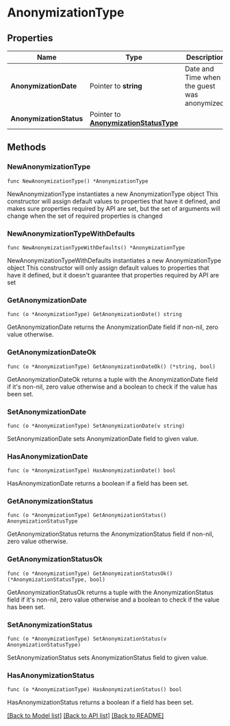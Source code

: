 # AnonymizationType

## Properties

Name | Type | Description | Notes
------------ | ------------- | ------------- | -------------
**AnonymizationDate** | Pointer to **string** | Date and Time when the guest was anonymized. | [optional] 
**AnonymizationStatus** | Pointer to [**AnonymizationStatusType**](AnonymizationStatusType.md) |  | [optional] 

## Methods

### NewAnonymizationType

`func NewAnonymizationType() *AnonymizationType`

NewAnonymizationType instantiates a new AnonymizationType object
This constructor will assign default values to properties that have it defined,
and makes sure properties required by API are set, but the set of arguments
will change when the set of required properties is changed

### NewAnonymizationTypeWithDefaults

`func NewAnonymizationTypeWithDefaults() *AnonymizationType`

NewAnonymizationTypeWithDefaults instantiates a new AnonymizationType object
This constructor will only assign default values to properties that have it defined,
but it doesn't guarantee that properties required by API are set

### GetAnonymizationDate

`func (o *AnonymizationType) GetAnonymizationDate() string`

GetAnonymizationDate returns the AnonymizationDate field if non-nil, zero value otherwise.

### GetAnonymizationDateOk

`func (o *AnonymizationType) GetAnonymizationDateOk() (*string, bool)`

GetAnonymizationDateOk returns a tuple with the AnonymizationDate field if it's non-nil, zero value otherwise
and a boolean to check if the value has been set.

### SetAnonymizationDate

`func (o *AnonymizationType) SetAnonymizationDate(v string)`

SetAnonymizationDate sets AnonymizationDate field to given value.

### HasAnonymizationDate

`func (o *AnonymizationType) HasAnonymizationDate() bool`

HasAnonymizationDate returns a boolean if a field has been set.

### GetAnonymizationStatus

`func (o *AnonymizationType) GetAnonymizationStatus() AnonymizationStatusType`

GetAnonymizationStatus returns the AnonymizationStatus field if non-nil, zero value otherwise.

### GetAnonymizationStatusOk

`func (o *AnonymizationType) GetAnonymizationStatusOk() (*AnonymizationStatusType, bool)`

GetAnonymizationStatusOk returns a tuple with the AnonymizationStatus field if it's non-nil, zero value otherwise
and a boolean to check if the value has been set.

### SetAnonymizationStatus

`func (o *AnonymizationType) SetAnonymizationStatus(v AnonymizationStatusType)`

SetAnonymizationStatus sets AnonymizationStatus field to given value.

### HasAnonymizationStatus

`func (o *AnonymizationType) HasAnonymizationStatus() bool`

HasAnonymizationStatus returns a boolean if a field has been set.


[[Back to Model list]](../README.md#documentation-for-models) [[Back to API list]](../README.md#documentation-for-api-endpoints) [[Back to README]](../README.md)


